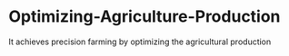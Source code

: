 # Optimizing-Agriculture-Production
It achieves precision farming by optimizing the agricultural production  
